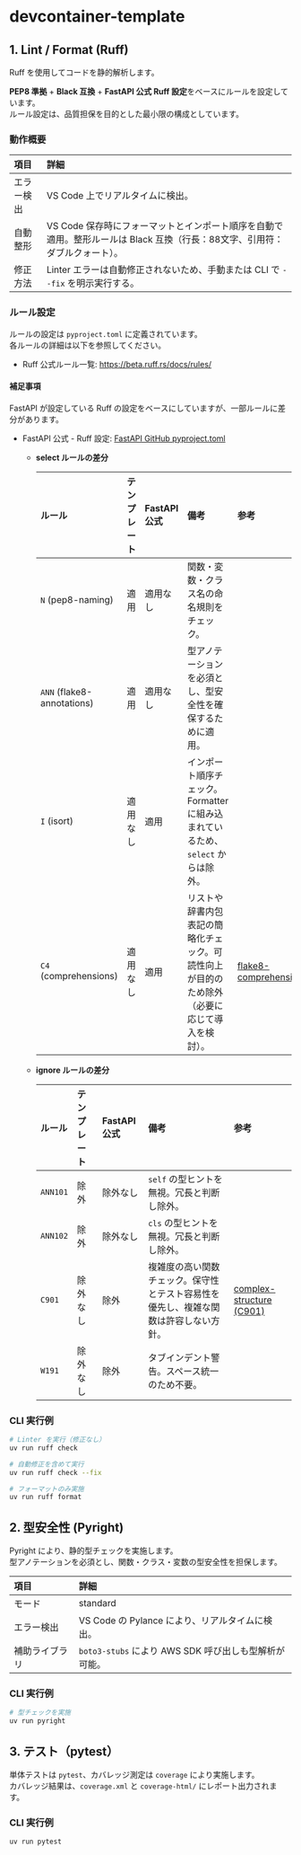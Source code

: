 # devcontainer-template

## 1. Lint / Format (Ruff)

Ruff を使用してコードを静的解析します。  

**PEP8 準拠** + **Black 互換** + **FastAPI 公式 Ruff 設定**をベースにルールを設定しています。  
ルール設定は、品質担保を目的とした最小限の構成としています。

### 動作概要
| 項目       | 詳細                                                                                                                        |
|:-----------|:----------------------------------------------------------------------------------------------------------------------------|
| エラー検出 | VS Code 上でリアルタイムに検出。                                                                                            |
| 自動整形   | VS Code 保存時にフォーマットとインポート順序を自動で適用。整形ルールは Black 互換（行長：88文字、引用符：ダブルクォート）。 |
| 修正方法   | Linter エラーは自動修正されないため、手動または CLI で `--fix` を明示実行する。                                             |

### ルール設定

ルールの設定は `pyproject.toml` に定義されています。  
各ルールの詳細は以下を参照してください。
- Ruff 公式ルール一覧: https://beta.ruff.rs/docs/rules/


#### 補足事項

FastAPI が設定している Ruff の設定をベースにしていますが、一部ルールに差分があります。
- FastAPI 公式 - Ruff 設定: [FastAPI GitHub pyproject.toml](https://github.com/fastapi/fastapi/blob/0.120.0/pyproject.toml#L212-L227)

  - **select ルールの差分**

    | ルール                       | テンプレート | FastAPI 公式 | 備考                                                                                               | 参考 |
    |:-----------------------------|:-------------|:-------------|:---------------------------------------------------------------------------------------------------|:-----|
    | `N` (pep8-naming)            | 適用         | 適用なし     | 関数・変数・クラス名の命名規則をチェック。                                                         |      |
    | `ANN` (flake8-annotations)   | 適用         | 適用なし     | 型アノテーションを必須とし、型安全性を確保するために適用。                                         |      |
    | `I` (isort)                  | 適用なし     | 適用         | インポート順序チェック。Formatter に組み込まれているため、`select` からは除外。                    |      |
    | `C4` (comprehensions)        | 適用なし     | 適用         | リストや辞書内包表記の簡略化チェック。可読性向上が目的のため除外（必要に応じて導入を検討）。       | [flake8-comprehensions](https://pypi.org/project/flake8-comprehensions/) |

  - **ignore ルールの差分**

    | ルール   | テンプレート | FastAPI 公式 | 備考                                                                                      | 参考 |
    |:---------|:-------------|:-------------|:------------------------------------------------------------------------------------------|:-----|
    | `ANN101` | 除外         | 除外なし     | `self` の型ヒントを無視。冗長と判断し除外。                                               |      |
    | `ANN102` | 除外         | 除外なし     | `cls` の型ヒントを無視。冗長と判断し除外。                                                |      |
    | `C901`   | 除外なし     | 除外         | 複雑度の高い関数チェック。保守性とテスト容易性を優先し、複雑な関数は許容しない方針。      | [complex-structure (C901)](https://docs.astral.sh/ruff/rules/complex-structure/#complex-structure-c901) |
    | `W191`   | 除外なし     | 除外         | タブインデント警告。スペース統一のため不要。                                              |      |


### CLI 実行例

```bash
# Linter を実行（修正なし）
uv run ruff check

# 自動修正を含めて実行
uv run ruff check --fix

# フォーマットのみ実施
uv run ruff format
```

## 2. 型安全性 (Pyright)

Pyright により、静的型チェックを実施します。  
型アノテーションを必須とし、関数・クラス・変数の型安全性を担保します。  

| 項目           | 詳細                                                  |
|:---------------|:------------------------------------------------------|
| モード         | standard                                              |
| エラー検出     | VS Code の Pylance により、リアルタイムに検出。       |
| 補助ライブラリ | `boto3-stubs` により AWS SDK 呼び出しも型解析が可能。 |

### CLI 実行例

```bash
# 型チェックを実施
uv run pyright
```

## 3. テスト（pytest）

単体テストは `pytest`、カバレッジ測定は `coverage` により実施します。  
カバレッジ結果は、`coverage.xml` と `coverage-html/` にレポート出力されます。

### CLI 実行例

```bash
uv run pytest
```